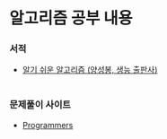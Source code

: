 # 알고리즘 공부 내용

### 서적

- [알기 쉬운 알고리즘 (양성봉, 생능 출판사)](http://aladin.kr/p/J2uf)
  <br><br>

### 문제풀이 사이트

- [Programmers](https://programmers.co.kr/)
